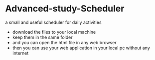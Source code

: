 # Advanced-study-Scheduler
a small and useful scheduler for daily activities
<ul>
  <li>download the files to your local machine</li>
  <li>keep them in the same folder</li>
  <li>and you can open the html file in any web browser</li>
  <li> then you can use your web application in your local pc without any internet</li>
</ul>
